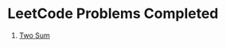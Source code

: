# LeetCode Problems Completed

1. [Two Sum](https://github.com/romebell/leetcode/blob/master/two-sum.js)
